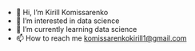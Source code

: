- 👋 Hi, I’m Kirill Komissarenko
- 👀 I’m interested in data science
- 🌱 I’m currently learning data science
- 📫 How to reach me komissarenkokirill1@gmail.com

<!---
c-komissarenko/c-komissarenko is a ✨ special ✨ repository because its `README.md` (this file) appears on your GitHub profile.
You can click the Preview link to take a look at your changes.
--->
